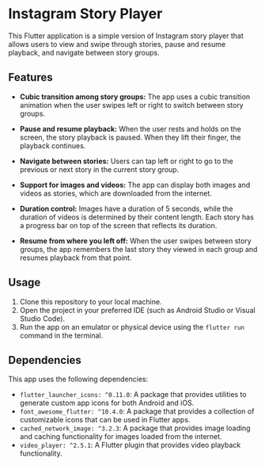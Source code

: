 # Instagram Story Player

This Flutter application is a simple version of Instagram story player that allows users to view and swipe through stories, pause and resume playback, and navigate between story groups.

## Features

- **Cubic transition among story groups:** The app uses a cubic transition animation when the user swipes left or right to switch between story groups.

- **Pause and resume playback:** When the user rests and holds on the screen, the story playback is paused. When they lift their finger, the playback continues.

- **Navigate between stories:** Users can tap left or right to go to the previous or next story in the current story group.

- **Support for images and videos:** The app can display both images and videos as stories, which are downloaded from the internet.

- **Duration control:** Images have a duration of 5 seconds, while the duration of videos is determined by their content length. Each story has a progress bar on top of the screen that reflects its duration.

- **Resume from where you left off:** When the user swipes between story groups, the app remembers the last story they viewed in each group and resumes playback from that point.

## Usage

1. Clone this repository to your local machine.
2. Open the project in your preferred IDE (such as Android Studio or Visual Studio Code).
3. Run the app on an emulator or physical device using the `flutter run` command in the terminal.

## Dependencies

This app uses the following dependencies:

- `flutter_launcher_icons: ^0.11.0`: A package that provides utilities to generate custom app icons for both Android and iOS.
- `font_awesome_flutter: ^10.4.0`: A package that provides a collection of customizable icons that can be used in Flutter apps.
- `cached_network_image: ^3.2.3`: A package that provides image loading and caching functionality for images loaded from the internet.
- `video_player: ^2.5.1`: A Flutter plugin that provides video playback functionality.


